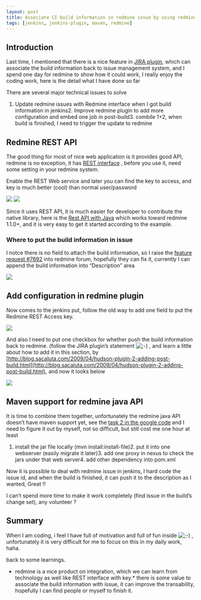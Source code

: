 ```yaml
---
layout: post
title: Associate CI build information in redmine issue by using redmine REST API
tags: [jenkins, jenkins-plugin, maven, redmine]
---
```


## Introduction

Last time, I mentioned that there is a nice feature in [JIRA plugin](http://wiki.jenkins-ci.org/display/JENKINS/Jira+plugin), which can associate the build information back to issue management system, and I spend one day for redmine to show how it could work, I really enjoy the coding work, here is the detail what I have done so far

There are several major technical issues to solve

1.  Update redmine issues with Redmine interface when I got build information in jenkins2.  Improve redmine plugin to add more configuration and embed one job in post-build3.  combile 1+2, when build is finished, I need to trigger the update to redmine

## Redmine REST API

The good thing for most of nice web application is it provides good API, redmine is no exception, it has [REST interface](http://www.redmine.org/projects/redmine/wiki/Rest_api) , before you use it, need some setting in your redmine system.

Enable the REST Web service and later you can find the key to access, and key is much better (cool) than normal user/password

![](http://www.larrycaiyu.com/blog/images/redmine-1.png) ![](http://www.larrycaiyu.com/blog/images/redmine-2.png)

Since it uses REST API, it is much easier for developer to contribute the native library, here is the [Rest API with Java](http://www.redmine.org/projects/redmine/wiki/Rest_api_with_java) which works toward redmine 1.1.0+, and it is very easy to get it started according to the example.

### Where to put the build information in issue

I notce there is no field to attach the build information, so I raise the [feature request #7692](http://www.redmine.org/issues/7692) into redmine forum, hopefully they can fix it, currently I can append the build information into “Description” area

![](http://www.larrycaiyu.com/blog/images/redmine-3.png)

## Add configuration in redmine plugin

Now comes to the jenkins put, follow the old way to add one field to put the Redmine REST Access key.

![](http://www.larrycaiyu.com/blog/images/redmine-4.png)

And also I need to put one checkbox for whether push the build information back to redmine. (follow the JIRA plugin’s statement ![;-)](https://s1.wp.com/wp-includes/images/smilies/icon_wink.gif) , and learn a little about how to add it in this section, by [http://blog.sacaluta.com/2009/04/hudson-plugin-2-adding-post-build.html](http://blog.sacaluta.com/2009/04/hudson-plugin-2-adding-post-build.html), and now it looks below

![](http://www.larrycaiyu.com/blog/images/redmine-5.png)

## Maven support for redmine java API

It is time to combine them together, unfortunately the redmine java API doesn’t have maven support yet, see the [task 2 in the google code](http://code.google.com/p/redmine-java-api/issues/detail?id=2) and I need to figure it out by myself, not so difficult, but still cost me one hour at least

1.  install the jar file locally (mvn install:install-file)2.  put it into one webserver (easily migrate it later)3.  add one proxy in nexus to check the jars under that web server4.  add other dependency into pom.xml

Now it is possible to deal with redmine issue in jenkins, I hard code the issue id, and when the build is finished, it can push it to the description as I wanted, Great !!

I can’t spend more time to make it work completely (find issue in the build’s change set), any volunteer ?

## Summary

When I am coding, i feel I have full of motivation and full of fun inside ![;-)](https://s1.wp.com/wp-includes/images/smilies/icon_wink.gif) , unfortunately it is very difficult for me to focus on this in my daily work, haha. 

back to some learnings.

*   redmine is a nice product on integration, which we can learn from technology as well like REST interface with key.*   there is some value to associate the build information with issue, it can improve the transability, hopefully I can find people or myself to finish it.